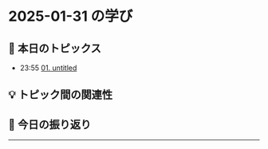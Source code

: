 # 2025-01-31 の学び

## 📝 本日のトピックス

- 23:55 [01. untitled](./01-untitled/)

## 💡 トピック間の関連性

## 📌 今日の振り返り

---